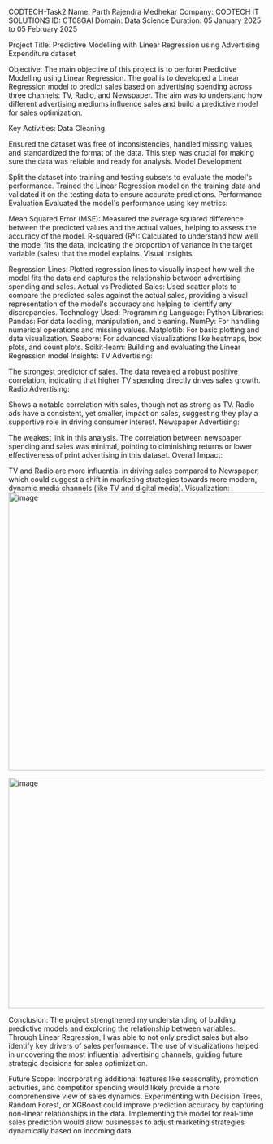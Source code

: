 
CODTECH-Task2
Name: Parth Rajendra Medhekar
Company: CODTECH IT SOLUTIONS
ID: CT08GAI
Domain: Data Science
Duration: 05 January 2025 to 05 February 2025

Project Title:
Predictive Modelling with Linear Regression using Advertising Expenditure dataset

Objective:
The main objective of this project is to perform Predictive Modelling using Linear Regression. The goal is to developed a Linear Regression model to predict sales based on advertising spending across three channels: TV, Radio, and Newspaper. The aim was to understand how different advertising mediums influence sales and build a predictive model for sales optimization.

Key Activities:
Data Cleaning

Ensured the dataset was free of inconsistencies, handled missing values, and standardized the format of the data. This step was crucial for making sure the data was reliable and ready for analysis.
Model Development

Split the dataset into training and testing subsets to evaluate the model's performance. Trained the Linear Regression model on the training data and validated it on the testing data to ensure accurate predictions.
Performance Evaluation
Evaluated the model's performance using key metrics:

Mean Squared Error (MSE): Measured the average squared difference between the predicted values and the actual values, helping to assess the accuracy of the model.
R-squared (R²): Calculated to understand how well the model fits the data, indicating the proportion of variance in the target variable (sales) that the model explains.
Visual Insights

Regression Lines: Plotted regression lines to visually inspect how well the model fits the data and captures the relationship between advertising
spending and sales.
Actual vs Predicted Sales: Used scatter plots to compare the predicted sales against the actual sales, providing a visual representation of the model's accuracy and helping to identify any discrepancies.
Technology Used:
Programming Language: Python
Libraries:
Pandas: For data loading, manipulation, and cleaning.
NumPy: For handling numerical operations and missing values.
Matplotlib: For basic plotting and data visualization.
Seaborn: For advanced visualizations like heatmaps, box plots, and count plots.
Scikit-learn: Building and evaluating the Linear Regression model
Insights:
TV Advertising:

The strongest predictor of sales. The data revealed a robust positive correlation, indicating that higher TV spending directly drives sales growth.
Radio Advertising:

Shows a notable correlation with sales, though not as strong as TV. Radio ads have a consistent, yet smaller, impact on sales, suggesting they play a supportive role in driving consumer interest.
Newspaper Advertising:

The weakest link in this analysis. The correlation between newspaper spending and sales was minimal, pointing to diminishing returns or lower effectiveness of print advertising in this dataset.
Overall Impact:

TV and Radio are more influential in driving sales compared to Newspaper, which could suggest a shift in marketing strategies towards more modern, dynamic media channels (like TV and digital media).
Visualization:
<img width="841" height="547" alt="image" src="https://github.com/user-attachments/assets/9a010d5b-8c21-4d16-96ad-df5f90b6ade3" />

<img width="571" height="453" alt="image" src="https://github.com/user-attachments/assets/4aa0b002-88b0-42bd-99a3-c4a5381a74d3" />



Conclusion:
The project strengthened my understanding of building predictive models and exploring the relationship between variables. Through Linear Regression, I was able to not only predict sales but also identify key drivers of sales performance. The use of visualizations helped in uncovering the most influential advertising channels, guiding future strategic decisions for sales optimization.

Future Scope:
Incorporating additional features like seasonality, promotion activities, and competitor spending would likely provide a more comprehensive view of sales dynamics.
Experimenting with Decision Trees, Random Forest, or XGBoost could improve prediction accuracy by capturing non-linear relationships in the data.
Implementing the model for real-time sales prediction would allow businesses to adjust marketing strategies dynamically based on incoming data.
